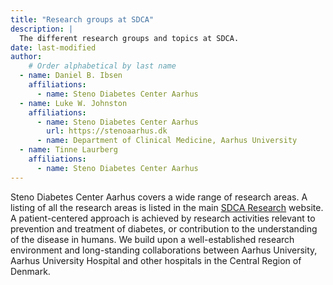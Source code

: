 ```yaml
---
title: "Research groups at SDCA"
description: |
  The different research groups and topics at SDCA.
date: last-modified
author:
    # Order alphabetical by last name
  - name: Daniel B. Ibsen
    affiliations: 
      - name: Steno Diabetes Center Aarhus
  - name: Luke W. Johnston
    affiliations:
      - name: Steno Diabetes Center Aarhus
        url: https://stenoaarhus.dk
      - name: Department of Clinical Medicine, Aarhus University
  - name: Tinne Laurberg
    affiliations: 
      - name: Steno Diabetes Center Aarhus
---
```


Steno Diabetes Center Aarhus covers a wide range of research areas. A
listing of all the research areas is listed in the main [SDCA
Research](https://www.stenoaarhus.dk/research) website. A
patient-centered approach is achieved by research activities relevant to
prevention and treatment of diabetes, or contribution to the
understanding of the disease in humans. We build upon a well-established
research environment and long-standing collaborations between Aarhus
University, Aarhus University Hospital and other hospitals in the
Central Region of Denmark.
